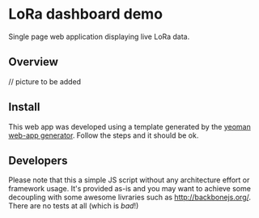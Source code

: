# LoRa dashboard demo

Single page web application displaying live LoRa data.

## Overview

// picture to be added

## Install

This web app was developed using a template generated by the [yeoman web-app generator](https://github.com/yeoman/generator-gulp-webapp). Follow the steps and it should be ok.

## Developers

Please note that this a simple JS script without any architecture effort or framework usage. It's provided as-is and you may want to achieve some decoupling with some awesome livraries such as http://backbonejs.org/. There are no tests at all (which is _bad_!)
